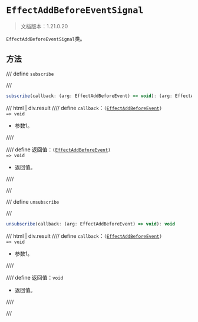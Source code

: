 # `EffectAddBeforeEventSignal`

> 文档版本：1.21.0.20

`EffectAddBeforeEventSignal`类。

## 方法

/// define
`subscribe`


///

```js
subscribe(callback: (arg: EffectAddBeforeEvent) => void): (arg: EffectAddBeforeEvent) => void
```

/// html | div.result
//// define
`callback`：<code>(<a href="../effectaddbeforeevent/">EffectAddBeforeEvent</a>) =&gt; void</code>

- 参数1。


////

//// define
返回值：<code>(<a href="../effectaddbeforeevent/">EffectAddBeforeEvent</a>) =&gt; void</code>

- 返回值。


////

///


/// define
`unsubscribe`


///

```js
unsubscribe(callback: (arg: EffectAddBeforeEvent) => void): void
```

/// html | div.result
//// define
`callback`：<code>(<a href="../effectaddbeforeevent/">EffectAddBeforeEvent</a>) =&gt; void</code>

- 参数1。


////

//// define
返回值：`void`

- 返回值。


////

///

